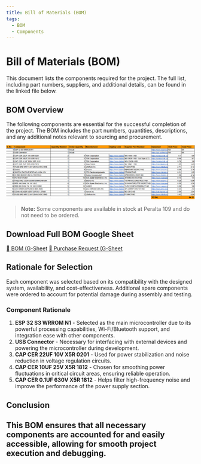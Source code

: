 ```yaml
---
title: Bill of Materials (BOM)
tags:
  - BOM
  - Components
---
```


# Bill of Materials (BOM)

This document lists the components required for the project. The full list, including part numbers, suppliers, and additional details, can be found in the linked file below.

## **BOM Overview**

The following components are essential for the successful completion of the project. The BOM includes the part numbers, quantities, descriptions, and any additional notes relevant to sourcing and procurement.

![Bill fo Materials](./subfolder/bomss.png)


> **Note:** Some components are available in stock at Peralta 109 and do not need to be ordered.

## **Download Full BOM Google Sheet**
[📎 BOM (G-Sheet](https://docs.google.com/spreadsheets/d/1Lty8mTdRefT_vAFwkvvfCRsP3DJ18b6C/edit?usp=sharing&ouid=101291518142862283716&rtpof=true&sd=true)
[📎 Purchase Request (G-Sheet](https://docs.google.com/spreadsheets/d/1erS42jfHQJueBSrKlp_hZEIR4DH4sWFf/edit?usp=sharing&ouid=101291518142862283716&rtpof=true&sd=true)

## Rationale for Selection
Each component was selected based on its compatibility with the designed system, availability, and cost-effectiveness. Additional spare components were ordered to account for potential damage during assembly and testing.

### Component Rationale
1. **ESP 32 S3 WRROM N1** - Selected as the main microcontroller due to its powerful processing capabilities, Wi-Fi/Bluetooth support, and integration ease with other components.
2. **USB Connector** - Necessary for interfacing with external devices and powering the microcontroller during development.
3. **CAP CER 22UF 10V X5R 0201** - Used for power stabilization and noise reduction in voltage regulation circuits.
4. **CAP CER 10UF 25V X5R 1812** - Chosen for smoothing power fluctuations in critical circuit areas, ensuring reliable operation.
5. **CAP CER 0.1UF 630V X5R 1812** - Helps filter high-frequency noise and improve the performance of the power supply section.

## Conclusion
This BOM ensures that all necessary components are accounted for and easily accessible, allowing for smooth project execution and debugging.
---

